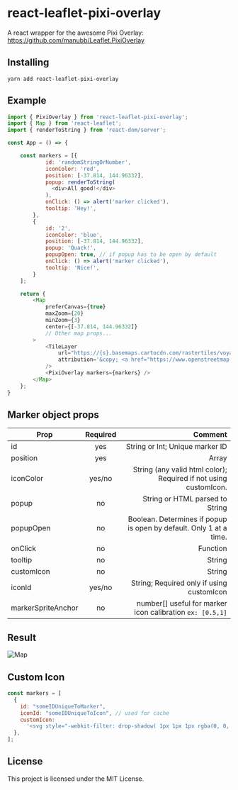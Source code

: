 # react-leaflet-pixi-overlay

A react wrapper for the awesome Pixi Overlay: https://github.com/manubb/Leaflet.PixiOverlay

## Installing

```
yarn add react-leaflet-pixi-overlay
```

## Example

```js
import { PixiOverlay } from 'react-leaflet-pixi-overlay';
import { Map } from 'react-leaflet';
import { renderToString } from 'react-dom/server';

const App = () => {

    const markers = [{
            id: 'randomStringOrNumber',
            iconColor: 'red',
            position: [-37.814, 144.96332],
            popup: renderToString(
              <div>All good!</div>
            ),
            onClick: () => alert('marker clicked'),
            tooltip: 'Hey!',
        },
        {
            id: '2',
            iconColor: 'blue',
            position: [-37.814, 144.96332],
            popup: 'Quack!',
            popupOpen: true, // if popup has to be open by default
            onClick: () => alert('marker clicked'),
            tooltip: 'Nice!',
        }
    ];

    return {
        <Map
            preferCanvas={true}
            maxZoom={20}
            minZoom={3}
            center={[-37.814, 144.96332]}
            // Other map props...
        >
            <TileLayer
                url="https://{s}.basemaps.cartocdn.com/rastertiles/voyager/{z}/{x}/{y}{r}.png"
                attribution='&copy; <a href="https://www.openstreetmap.org/copyright">OpenStreetMap</a> contributors'
            />
            <PixiOverlay markers={markers} />
        </Map>
    };
}
```

## Marker object props

| Prop               | Required |                                                            Comment |
| ------------------ | :------: | -----------------------------------------------------------------: |
| id                 |   yes    |                                    String or Int; Unique marker ID |
| position           |   yes    |                                                              Array |
| iconColor          |  yes/no  |   String (any valid html color); Required if not using customIcon. |
| popup              |    no    |                                    String or HTML parsed to String |
| popupOpen          |    no    | Boolean. Determines if popup is open by default. Only 1 at a time. |
| onClick            |    no    |                                                           Function |
| tooltip            |    no    |                                                             String |
| customIcon         |    no    |                                                             String |
| iconId             |  yes/no  |                          String; Required only if using customIcon |
| markerSpriteAnchor |    no    |          number[] useful for marker icon calibration `ex: [0.5,1]` |

## Result

![Map](https://i.imgur.com/i9Ds1kr.jpg)

## Custom Icon

```js
const markers = [
  {
    id: "someIDUniqueToMarker",
    iconId: "someIDUniqueToIcon", // used for cache
    customIcon:
      '<svg style="-webkit-filter: drop-shadow( 1px 1px 1px rgba(0, 0, 0, .4));filter: drop-shadow( 1px 1px 1px rgba(0, 0, 0, .4));" xmlns="http://www.w3.org/2000/svg" fill="red" width="36" height="36" viewBox="0 0 24 24"><path d="M12 0c-4.198 0-8 3.403-8 7.602 0 6.243 6.377 6.903 8 16.398 1.623-9.495 8-10.155 8-16.398 0-4.199-3.801-7.602-8-7.602zm0 11c-1.657 0-3-1.343-3-3s1.342-3 3-3 3 1.343 3 3-1.343 3-3 3z"/></svg>',
  },
];
```

## License

This project is licensed under the MIT License.
